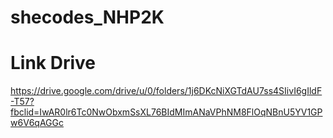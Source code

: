 # shecodes_NHP2K

# Link Drive

https://drive.google.com/drive/u/0/folders/1j6DKcNiXGTdAU7ss4SIivI6gIldF-T57?fbclid=IwAR0lr6Tc0NwObxmSsXL76BIdMImANaVPhNM8FlOqNBnU5YV1GPw6V6qAGGc
